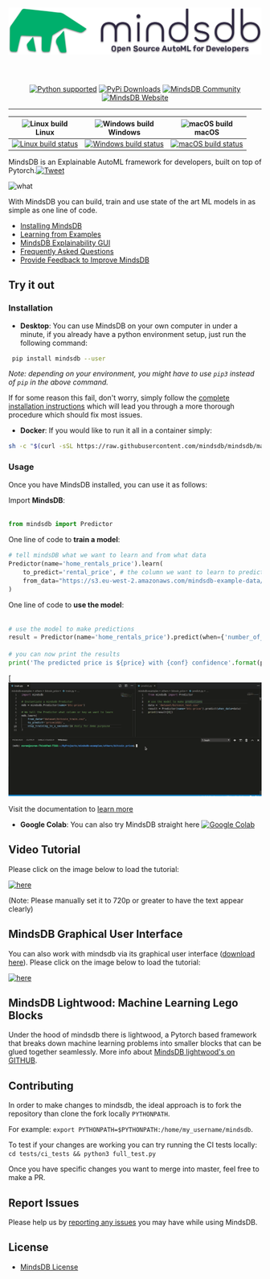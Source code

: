 <h1 align="center">
	<img width="600" src="https://github.com/ZoranPandovski/mindsdb/blob/master/assets/MindsDB_TagLineShadow@3x.png?raw=true" alt="MindsDB">
	<br>
	<br>
</h1>
<p align="center">
  <a href="https://www.python.org/downloads/"><img src="https://img.shields.io/badge/python-3.6%20|%203.7-brightgreen.svg" alt="Python supported"></a>
  <a href="https://pypi.org/project/MindsDB/"><img src="https://img.shields.io/pypi/dm/mindsdb" alt="PyPi Downloads"></a>
  <a href="https://community.mindsdb.com/"><img src="https://img.shields.io/discourse/posts?server=https%3A%2F%2Fcommunity.mindsdb.com%2F" alt="MindsDB Community"></a>
  <a href="https://www.mindsdb.com/"><img src="https://img.shields.io/website?url=https%3A%2F%2Fwww.mindsdb.com%2F" alt="MindsDB Website"></a>
</p>

---

<img alt="Linux build" src="https://www.screenconnect.com/Images/LogoLinux.png" align="center" height="30" width="30" /><br />Linux                    | <img alt="Windows build" src="https://upload.wikimedia.org/wikipedia/commons/thumb/7/76/Windows_logo_-_2012_%28dark_blue%2C_lines_thinner%29.svg/414px-Windows_logo_-_2012_%28dark_blue%2C_lines_thinner%29.svg.png" align="center" height="30" width="30" /><br />Windows | <img alt="macOS build" src="https://upload.wikimedia.org/wikipedia/commons/thumb/f/fa/Apple_logo_black.svg/245px-Apple_logo_black.svg.png" align="center" height="30" width="30" /><br />macOS |
| :----------------------------------------------------------------------------------------------------------------------------------------------------: | :------------------------------------------------------------------------------------------------------------------------------------------------------------------------------------------------------------------------------------------------------------------------: | :--------------------------------------------------------------------------------------------------------------------------------------------------------------------------------------------: |
| [![Linux build status](https://badges.herokuapp.com/travis/ZoranPandovski/mindsdb?branch=master&label=build&env=BADGE=linux)](https://travis-ci.com/mindsdb/mindsdb) | [![Windows build status](https://badges.herokuapp.com/travis/ZoranPandovski/mindsdb?branch=master&label=build&env=BADGE=windows)](https://travis-ci.com/mindsdb/mindsdb)                                          | [![macOS build status](https://badges.herokuapp.com/travis/ZoranPandovski/mindsdb?branch=master&label=build&env=BADGE=osx)](https://travis-ci.com/mindsdb/mindsdb)     

MindsDB is an Explainable AutoML framework for developers, built on top of Pytorch.[![Tweet](https://img.shields.io/twitter/url/http/shields.io.svg?style=social)](https://twitter.com/intent/tweet?text=Machine%20Learning%20in%20one%20line%20of%20code%21&url=https://www.mindsdb.com&via=mindsdb&hashtags=ai,ml,machine_learning,neural_networks)

![what](https://docs.google.com/drawings/d/e/2PACX-1vTCxeP5PNfKBH-DOsRBNFCEiklpGzCGO_Htt7Q2D9GGbAQQwwI-5hvlRnEYE187Fy8k88pkXihquTuX/pub?w=672&h=434)

With MindsDB you can build, train and use state of the art ML models in as simple as one line of code.

* [Installing MindsDB](https://mindsdb.github.io/mindsdb/docs/installing-mindsdb)
* [Learning from Examples](https://mindsdb.github.io/mindsdb/docs/basic-mindsdb)
* [MindsDB Explainability GUI](http://mindsdb.com/product)
* [Frequently Asked Questions](https://mindsdb.github.io/mindsdb/docs/faq)
* [Provide Feedback to Improve MindsDB](https://mindsdb.typeform.com/to/c3CEtj)


## Try it out

### Installation



* **Desktop**: You can use MindsDB on your own computer in under a minute, if you already have a python environment setup, just run the following command:

```bash
 pip install mindsdb --user
```

*Note: depending on your environment, you might have to use `pip3` instead of `pip` in the above command.*

  If for some reason this fail, don't worry, simply follow the [complete installation instructions](https://mindsdb.github.io/mindsdb/docs/installing-mindsdb) which will lead you through a more thorough procedure which should fix most issues.

* **Docker**: If you would like to run it all in a container simply:  

```bash
sh -c "$(curl -sSL https://raw.githubusercontent.com/mindsdb/mindsdb/master/distributions/docker/build-docker.sh)"
```


### Usage

Once you have MindsDB installed, you can use it as follows:

Import **MindsDB**:

```python

from mindsdb import Predictor

```

One line of code to **train a model**:

```python
# tell mindsDB what we want to learn and from what data
Predictor(name='home_rentals_price').learn(
    to_predict='rental_price', # the column we want to learn to predict given all the data in the file
    from_data="https://s3.eu-west-2.amazonaws.com/mindsdb-example-data/home_rentals.csv" # the path to the file where we can learn from, (note: can be url)
)

```


One line of code to **use the model**:

```python

# use the model to make predictions
result = Predictor(name='home_rentals_price').predict(when={'number_of_rooms': 2,'number_of_bathrooms':1, 'sqft': 1190})

# you can now print the results
print('The predicted price is ${price} with {conf} confidence'.format(price=result[0]['rental_price'], conf=result[0]['rental_price_confidence']))

```

[![Mindsdb example](https://github.com/ZoranPandovski/mindsdb/blob/master/assets/mdb-ex.gif)


Visit the documentation to [learn more](https://mindsdb.github.io/mindsdb/docs/basic-mindsdb)

* **Google Colab**: You can also try MindsDB straight here [![Google Colab](https://colab.research.google.com/assets/colab-badge.svg "MindsDB")](https://colab.research.google.com/drive/1qsIkMeAQFE-MOEANd1c6KMyT44OnycSb)


## Video Tutorial

Please click on the image below to load the tutorial:

[![here](https://img.youtube.com/vi/a49CvkoOdfY/0.jpg)](https://youtu.be/yr7fgqt9cfU)  

(Note: Please manually set it to 720p or greater to have the text appear clearly)

## MindsDB Graphical User Interface

You can also work with mindsdb via its graphical user interface ([download here](http://mindsdb.com/product)).
Please click on the image below to load the tutorial:

[![here](https://img.youtube.com/vi/fOwdv4j26CA/0.jpg)](https://youtu.be/fOwdv4j26CA)  


## MindsDB Lightwood: Machine Learning Lego Blocks

Under the hood of mindsdb there is lightwood, a Pytorch based framework that breaks down machine learning problems into smaller blocks that can be glued together seamlessly. More info about [MindsDB lightwood's on GITHUB](https://github.com/mindsdb/lightwood/).

## Contributing

In order to make changes to mindsdb, the ideal approach is to fork the repository than clone the fork locally `PYTHONPATH`.

For example: `export PYTHONPATH=$PYTHONPATH:/home/my_username/mindsdb`.

To test if your changes are working you can try running the CI tests locally: `cd tests/ci_tests && python3 full_test.py`

Once you have specific changes you want to merge into master, feel free to make a PR.

## Report Issues

Please help us by [reporting any issues](https://github.com/mindsdb/mindsdb/issues/new/choose) you may have while using MindsDB.

## License

* [MindsDB License](https://github.com/mindsdb/mindsdb/blob/master/LICENSE)
